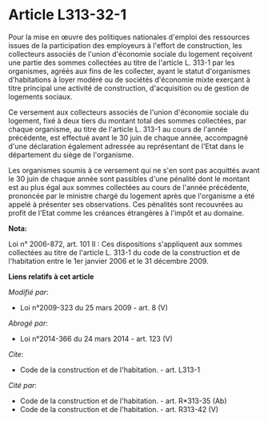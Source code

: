 # Article L313-32-1

Pour la mise en œuvre des politiques nationales d'emploi des ressources issues de la participation des employeurs à l'effort
de construction, les collecteurs associés de l'union d'économie sociale du logement reçoivent une partie des sommes
collectées au titre de l'article L. 313-1 par les organismes, agréés aux fins de les collecter, ayant le statut d'organismes
d'habitations à loyer modéré ou de sociétés d'économie mixte exerçant à titre principal une activité de construction,
d'acquisition ou de gestion de logements sociaux. 

Ce versement aux collecteurs associés de l'union d'économie sociale du logement, fixé à deux tiers du montant total des
sommes collectées, par chaque organisme, au titre de l'article L. 313-1 au cours de l'année précédente, est effectué avant le
30 juin de chaque année, accompagné d'une déclaration également adressée au représentant de l'Etat dans le département du
siège de l'organisme. 

Les organismes soumis à ce versement qui ne s'en sont pas acquittés avant le 30 juin de chaque année sont passibles d'une
pénalité dont le montant est au plus égal aux sommes collectées au cours de l'année précédente, prononcée par le ministre
chargé du logement après que l'organisme a été appelé à présenter ses observations. Ces pénalités sont recouvrées au profit
de l'Etat comme les créances étrangères à l'impôt et au domaine.

**Nota:**

Loi n° 2006-872, art. 101 II : Ces dispositions s'appliquent aux sommes collectées au titre de l'article L. 313-1 du code de
la construction et de l'habitation entre le 1er janvier 2006 et le 31 décembre 2009.

**Liens relatifs à cet article**

_Modifié par_:

  - Loi n°2009-323 du 25 mars 2009 - art. 8 (V)

_Abrogé par_:

  - Loi n°2014-366 du 24 mars 2014 - art. 123 (V)

_Cite_:

  - Code de la construction et de l'habitation. - art. L313-1

_Cité par_:

  - Code de la construction et de l'habitation. - art. R*313-35 (Ab)
  - Code de la construction et de l'habitation. - art. R313-42 (V)
